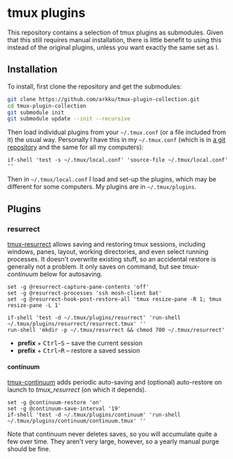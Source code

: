 # tmux plugins

This repository contains a selection of tmux plugins as submodules. Given that
this still requires manual installation, there is little benefit to using this
instead of the original plugins, unless you want exactly the same set as I.

## Installation

To install, first clone the repository and get the submodules:

``` sh
git clone https://github.com/arkku/tmux-plugin-collection.git
cd tmux-plugin-collection
git submodule init
git submodule update --init --recursive
```

Then load individual plugins from your `~/.tmux.conf` (or a file included from
it) the usual way. Personally I have this in my `~/.tmux.conf` (which is in
[a git repository](https://github.com/arkku/dotfiles) and the same for all my
computers):

``` tmux
if-shell 'test -s ~/.tmux/local.conf' 'source-file ~/.tmux/local.conf' ''
```

Then in `~/.tmux/local.conf` I load and set-up the plugins, which may be
different for some computers. My plugins are in `~/.tmux/plugins`.

## Plugins

### resurrect

[tmux-resurrect](https://github.com/tmux-plugins/tmux-resurrect) allows saving
and restoring tmux sessions, including windows, panes, layout, working
directories, and even select running processes. It doesn't overwrite existing
stuff, so an accidental restore is generally not a problem. It only saves on
command, but see _tmux-continuum_ below for autosaving.

``` tmux
set -g @resurrect-capture-pane-contents 'off'
set -g @resurrect-processes 'ssh mosh-client bat'
set -g @resurrect-hook-post-restore-all 'tmux resize-pane -R 1; tmux resize-pane -L 1'

if-shell 'test -d ~/.tmux/plugins/resurrect' 'run-shell ~/.tmux/plugins/resurrect/resurrect.tmux' ''
run-shell 'mkdir -p ~/.tmux/resurrect && chmod 700 ~/.tmux/resurrect'
```

* **prefix** + <kbd>Ctrl</kbd>–<kbd>S</kbd> – save the current session
* **prefix** + <kbd>Ctrl</kbd>–<kbd>R</kbd> – restore a saved session

#### continuum

[tmux-continuum](https://github.com/tmux-plugins/tmux-continuum/) adds periodic
auto-saving and (optional) auto-restore on launch to _tmux_resurrect_ (on which
it depends).

``` tmux
set -g @continuum-restore 'on'
set -g @continuum-save-interval '19'
if-shell 'test -d ~/.tmux/plugins/continuum' 'run-shell ~/.tmux/plugins/continuum/continuum.tmux' ''
```

Note that continuum never deletes saves, so you will accumulate quite a few
over time. They aren't very large, however, so a yearly manual purge should be
fine.
